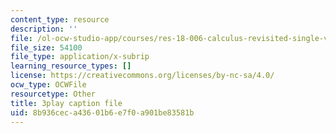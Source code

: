 ```yaml
---
content_type: resource
description: ''
file: /ol-ocw-studio-app/courses/res-18-006-calculus-revisited-single-variable-calculus-fall-2010/8b936ceca43601b6e7f0a901be83581b_XaxjVRXonPg.srt
file_size: 54100
file_type: application/x-subrip
learning_resource_types: []
license: https://creativecommons.org/licenses/by-nc-sa/4.0/
ocw_type: OCWFile
resourcetype: Other
title: 3play caption file
uid: 8b936cec-a436-01b6-e7f0-a901be83581b
---
```

